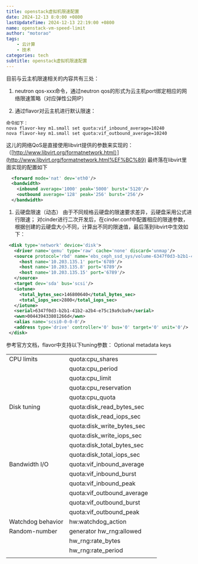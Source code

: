 ```yaml
---
title: openstack虚拟机限速配置
date: 2024-12-13 8:0:00 +0800
lastUpdateTime: 2024-12-13 22:19:00 +0800
name: openstack-vm-speed-limit
author: "motorao"
tags: 
    - 云计算
    - 技术
categories: tech
subtitle: openstack虚拟机限速配置
---
```

    
目前与云主机限速相关的内容共有三处：

1. neutron qos-xxx命令，通过neutron qos的形式为云主机port绑定相应的网络限速策略（对应弹性公网IP）

1. 通过flavor对云主机进行默认限速：

```shell
命令如下：
nova flavor-key m1.small set quota:vif_inbound_average=10240
nova flavor-key m1.small set quota:vif_outbound_average=10240

```

这儿的网络QoS是直接使用libvirt提供的参数来实现的：（[http://www.libvirt.org/formatnetwork.html）](http://www.libvirt.org/formatnetwork.html%EF%BC%89)
最终落在libvirt里面实现的配置如下

```xml
  <forward mode='nat' dev='eth0'/>
  <bandwidth>
    <inbound average='1000' peak='5000' burst='5120'/>
    <outbound average='128' peak='256' burst='256'/>
  </bandwidth>

```

1. 云硬盘限速（动态）
由于不同规格云硬盘的限速要求差异，云硬盘采用公式进行限速；
对cinder进行二次开发后，在cinder.conf中配置相应的限速参数，根据创建的云硬盘大小不同，计算出不同的限速值，最后落到libvirt中生效如下：

```xml
 <disk type='network' device='disk'>
   <driver name='qemu' type='raw' cache='none' discard='unmap'/>
   <source protocol='rbd' name='ebs_ceph_ssd_sys/volume-6347f0d3-b2b1-41b2-a2b4-e75c19a9cba9'>
     <host name='10.203.135.1' port='6789'/>
     <host name='10.203.135.8' port='6789'/>
     <host name='10.203.135.15' port='6789'/>
   </source>
   <target dev='sda' bus='scsi'/>
   <iotune>
     <total_bytes_sec>146800640</total_bytes_sec>
     <total_iops_sec>2800</total_iops_sec>
   </iotune>
   <serial>6347f0d3-b2b1-41b2-a2b4-e75c19a9cba9</serial>
   <wwn>004439433801266d</wwn>
   <alias name='scsi0-0-0-0'/>
   <address type='drive' controller='0' bus='0' target='0' unit='0'/>
 </disk>

```

参考官方文档，flavor中支持以下tuning参数：
Optional metadata keys

|  |  |  |
| ---------- | ---------- | ---------- |
| CPU limits | quota:cpu_shares |  |
|  | quota:cpu_period |  |
|  | quota:cpu_limit |  |
|  | quota:cpu_reservation |  |
|  | quota:cpu_quota |  |
| Disk tuning | quota:disk_read_bytes_sec |  |
|  | quota:disk_read_iops_sec |  |
|  | quota:disk_write_bytes_sec |  |
|  | quota:disk_write_iops_sec |  |
|  | quota:disk_total_bytes_sec |  |
|  | quota:disk_total_iops_sec |  |
| Bandwidth I/O | quota:vif_inbound_average |  |
|  | quota:vif_inbound_burst |  |
|  | quota:vif_inbound_peak |  |
|  | quota:vif_outbound_average |  |
|  | quota:vif_outbound_burst |  |
|  | quota:vif_outbound_peak |  |
| Watchdog behavior | hw:watchdog_action |  |
| Random-number | generator	hw_rng:allowed |  |
|  | hw_rng:rate_bytes |  |
|  | hw_rng:rate_period |  |
|  |  |  |
